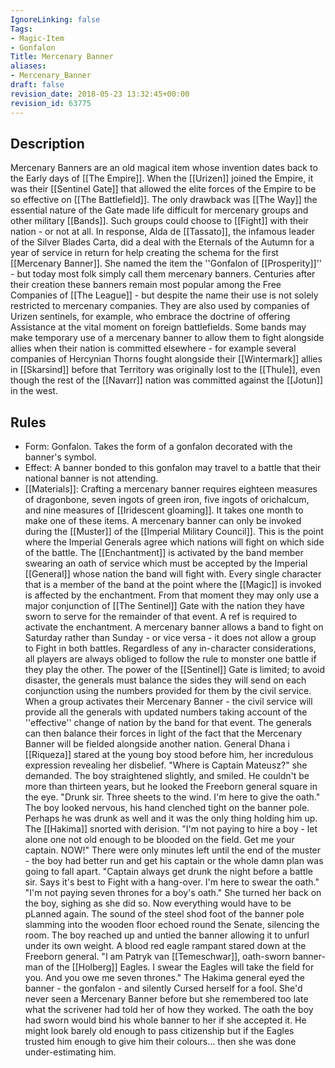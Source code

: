 ```yaml
---
IgnoreLinking: false
Tags:
- Magic-Item
- Gonfalon
Title: Mercenary Banner
aliases:
- Mercenary_Banner
draft: false
revision_date: 2018-05-23 13:32:45+00:00
revision_id: 63775
---
```


## Description
Mercenary Banners are an old magical item whose invention dates back to the Early days of [[The Empire]]. When the [[Urizen]] joined the Empire, it was their [[Sentinel Gate]] that allowed the elite forces of the Empire to be so effective on [[The Battlefield]]. The only drawback was [[The Way]] the essential nature of the Gate made life difficult for mercenary groups and other military [[Bands]]. Such groups could choose to [[Fight]] with their nation - or not at all. In response, Alda de [[Tassato]], the infamous leader of the Silver Blades Carta, did a deal with the Eternals of the Autumn for a year of service in return for help creating the schema for the first [[Mercenary Banner]]. She named the item the ''Gonfalon of [[Prosperity]]'' - but today most folk simply call them mercenary banners.
Centuries after their creation these banners remain most popular among the Free Companies of [[The League]] - but despite the name their use is not solely restricted to mercenary companies. They are also used by companies of Urizen sentinels, for example, who embrace the doctrine of offering Assistance at the vital moment on foreign battlefields. Some bands may make temporary use of a mercenary banner to allow them to fight alongside allies when their nation is committed elsewhere - for example several companies of Hercynian Thorns fought alongside their [[Wintermark]] allies in [[Skarsind]] before that Territory was originally lost to the [[Thule]], even though the rest of the [[Navarr]] nation was committed against the [[Jotun]] in the west.
## Rules
* Form: Gonfalon. Takes the form of a gonfalon decorated with the banner's symbol.
* Effect: A banner bonded to this gonfalon may travel to a battle that their national banner is not attending.
* [[Materials]]: Crafting a mercenary banner requires eighteen measures of dragonbone, seven ingots of green iron, five ingots of orichalcum, and nine measures of [[Iridescent gloaming]]. It takes one month to make one of these items.
A mercenary banner can only be invoked during the [[Muster]] of the [[Imperial Military Council]]. This is the point where the Imperial Generals agree which nations will fight on which side of the battle. The [[Enchantment]] is activated by the band member swearing an oath of service which must be accepted by the Imperial [[General]] whose nation the band will fight with. Every single character that is a member of the band at the point where the [[Magic]] is invoked is affected by the enchantment. From that moment they may only use a major conjunction of [[The Sentinel]] Gate with the nation they have sworn to serve for the remainder of that event. A ref is required to activate the enchantment.
A mercenary banner allows a band to fight on Saturday rather than Sunday - or vice versa - it does not allow a group to Fight in both battles. Regardless of any in-character considerations, all players are always obliged to follow the rule to monster one battle if they play the other.
The power of the [[Sentinel]] Gate is limited; to avoid disaster, the generals must balance the sides they will send on each conjunction using the numbers provided for them by the civil service. When a group activates their Mercenary Banner - the civil service will provide all the generals with updated numbers taking account of the ''effective'' change of nation by the band for that event. The generals can then balance their forces in light of the fact that the Mercenary Banner will be fielded alongside another nation.
General Dhana i [[Riqueza]] stared at the young boy stood before him, her incredulous expression revealing her disbelief. "Where is Captain Mateusz?" she demanded.
The boy straightened slightly, and smiled. He couldn't be more than thirteen years, but he looked the Freeborn general square in the eye. "Drunk sir. Three sheets to the wind. I'm here to give the oath." 
The boy looked nervous, his hand clenched tight on the banner pole. Perhaps he was drunk as well and it was the only thing holding him up. The [[Hakima]] snorted with derision. "I'm not paying to hire a boy - let alone one not old enough to be blooded on the field. Get me your captain. NOW!" There were only minutes left until the end of the muster - the boy had better run and get his captain or the whole damn plan was going to fall apart.
"Captain always get drunk the night before a battle sir. Says it's best to Fight with a hang-over. I'm here to swear the oath."
"I'm not paying seven thrones for a boy's oath." She turned her back on the boy, sighing as she did so. Now everything would have to be pLanned again.
The sound of the steel shod foot of the banner pole slamming into the wooden floor echoed round the Senate, silencing the room. The boy reached up and untied the banner allowing it to unfurl under its own weight. A blood red eagle rampant stared down at the Freeborn general.
"I am Patryk van [[Temeschwar]], oath-sworn banner-man of the [[Holberg]] Eagles. I swear the Eagles will take the field for you. And you owe me seven thrones."
The Hakima general eyed the banner - the gonfalon - and silently Cursed herself for a fool. She'd never seen a Mercenary Banner before but she remembered too late what the scrivener had told her of how they worked. The oath the boy had sworn would bind his whole banner to her if she accepted it. He might look barely old enough to pass citizenship but if the Eagles trusted him enough to give him their colours... then she was done under-estimating him.